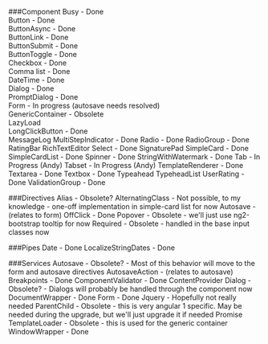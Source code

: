 ###Component
Busy - Done  
Button - Done  
ButtonAsync - Done  
ButtonLink - Done  
ButtonSubmit - Done  
ButtonToggle - Done  
Checkbox - Done  
Comma list - Done  
DateTime - Done  
Dialog - Done  
PromptDialog - Done  
Form - In progress (autosave needs resolved)  
GenericContainer - Obsolete  
LazyLoad  
LongClickButton - Done  
MessageLog
MultiStepIndicator - Done
Radio - Done
RadioGroup - Done
RatingBar
RichTextEditor
Select - Done
SignaturePad
SimpleCard - Done
SimpleCardList - Done
Spinner - Done
StringWithWatermark - Done
Tab - In Progress (Andy)
Tabset - In Progress (Andy)
TemplateRenderer - Done
Textarea - Done
Textbox - Done
Typeahead
TypeheadList
UserRating - Done
ValidationGroup - Done

###Directives
Alias - Obsolete?
AlternatingClass - Not possible, to my knowledge - one-off implementation in simple-card list for now
Autosave - (relates to form)
OffClick - Done
Popover - Obsolete - we'll just use ng2-bootstrap tooltip for now
Required - Obsolete - handled in the base input classes now

###Pipes
Date - Done
LocalizeStringDates - Done


###Services
Autosave - Obsolete? - Most of this behavior will move to the form and autosave directives
AutosaveAction - (relates to autosave)
Breakpoints - Done
ComponentValidator - Done
ContentProvider
Dialog - Obsolete? - Dialogs will probably be handled through the component now
DocumentWrapper - Done
Form - Done
Jquery - Hopefully not really needed
ParentChild - Obsolete - this is very angular 1 specific. May be needed during the upgrade, but we'll just upgrade it if needed
Promise
TemplateLoader - Obsolete - this is used for the generic container
WindowWrapper - Done
